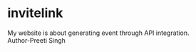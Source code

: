 # invitelink

My website is about generating event through API integration.
<br>
Author-Preeti Singh

